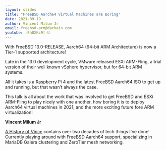 ```yaml
---
layout: slides
title: "FreeBSD Aarch64 Virtual Machines are Boring"
date: 2021-09-19
author: Vincent Milum Jr
email: freebsd-arm@darkain.com
youtube: rEhUXKc9f-U
---
```


With FreeBSD 13.0-RELEASE, Aarch64 (64-bit ARM Architecture) is now a Tier-1
supported architecture!

Late in the 13.0 development cycle, VMware released ESXi ARM-Fling, a trial
version of their well known vSphere hypervisor, but for 64-bit ARM systems.

All it takes is a Raspberry Pi 4 and the latest FreeBSD Aarch64 ISO to get up
and running, but that wasn’t always the case.

This talk is all about the work that was involved to get FreeBSD and ESXi
ARM-Fling to play nicely with one another, how boring it is to deploy Aarch64
virtual machines in 2021, and the more exciting future fore ARM virtualization!

**Vincent Milum Jr**

[A History of Vince](https://darkain.com/) contains over two decades of tech
things I've done! Currently playing around with FreeBSD Aarch64 support,
specializing in MariaDB Galera clustering and ZeroTier mesh networking.
